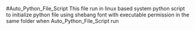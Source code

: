 #Auto_Python_File_Script
This file run in linux based system
python script to initialize python file using shebang font with executable permission in the same folder when Auto_Python_File_Script run
